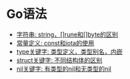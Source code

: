 # Go语法

- [字符串: string，[]rune和[]byte的区别](./string-and-rune/string_and_rune.go)
- [常量定义: const和iota的使用](./const-and-iota/const_and_iota.go)
- [type关键字: 类型定义，类型别名，内嵌](./type/type.go)
- [struct关键字: 不同结构体的区别](./struct-diff/struct_diff.go)
- [nil关键字: 有类型的nil和无类型的nil](./nil/nil.go)